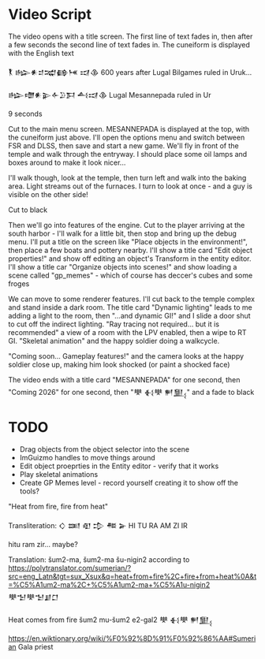 # Video Script

The video opens with a title screen. The first line of text fades in, then after a few seconds the second line of text fades in. The cuneiform is displayed with the English text

 𒐞             𒈗𒀭𒄑𒉋𒂵𒎌         𒀕𒆠
600 years after Lugal Bilgames ruled in Uruk...

𒈗𒈩𒀭𒉌𒅆𒊒𒁕         𒋀𒀕𒆠
Lugal Mesannepada ruled in Ur

9 seconds

Cut to the main menu screen. MESANNEPADA is displayed at the top, with the cuneiform just above. I'll open the options menu and switch between FSR and DLSS, then save and start a new game. We'll fly in front of the temple and walk through the entryway. I should place some oil lamps and boxes around to make it look nicer...

I'll walk though, look at the temple, then turn left and walk into the baking area. Light streams out of the furnaces. I turn to look at once - and a guy is visible on the other side!

Cut to black

Then we'll go into features of the engine. Cut to the player arriving at the south harbor - I'll walk for a little bit, then stop and bring up the debug menu. I'll put a title on the screen like "Place objects in the environment!", then place a few boats and pottery nearby. I'll show a title card "Edit object properties!" and show off editing an object's Transform in the entity editor. I'll show a title car "Organize objects into scenes!" and show loading a scene called "gp_memes" - which of course has deccer's cubes and some froges

We can move to some renderer features. I'll cut back to the temple complex and stand inside a dark room. The title card "Dynamic lighting" leads to me adding a light to the room, then "...and dynamic GI!" and I slide a door shut to cut off the indirect lighting. "Ray tracing not required... but it is recommended" a view of a room with the LPV enabled, then a wipe to RT GI. "Skeletal animation" and the happy soldier doing a walkcycle. 

"Coming soon... Gameplay features!" and the camera looks at the happy soldier close up, making him look shocked (or paint a shocked face)

The video ends with a title card "MESANNEPADA" for one second, then "Coming 2026" for one second, then "𒋧 𒈬𒋧 𒂍𒅅" and a fade to black

# TODO
- Drag objects from the object selector into the scene
- ImGuizmo handles to move things around
- Edit object proeprties in the Entity editor - verify that it works
- Play skeletal animations
- Create GP Memes level - record yourself creating it to show off the tools?

"Heat from fire, fire from heat"

Transliteration:
𒄭 𒌅 𒊏 𒄠 𒍣 𒅕
HI TU  RA AM  ZI IR

hitu ram zir... maybe?

Translation:
šum2-ma, šum2-ma šu-nigin2 according to https://polytranslator.com/sumerian/?src=eng_Latn&tgt=sux_Xsux&q=heat+from+fire%2C+fire+from+heat%0A&t=%C5%A1um2-ma%2C+%C5%A1um2-ma+%C5%A1u-nigin2
𒋧𒈠𒋧𒈠𒋗𒆸

Heat comes from fire
šum2 mu-šum2 e2-gal2
𒋧 𒈬𒋧 𒂍𒅅

https://en.wiktionary.org/wiki/%F0%92%8D%91%F0%92%86%AA#Sumerian Gala priest
